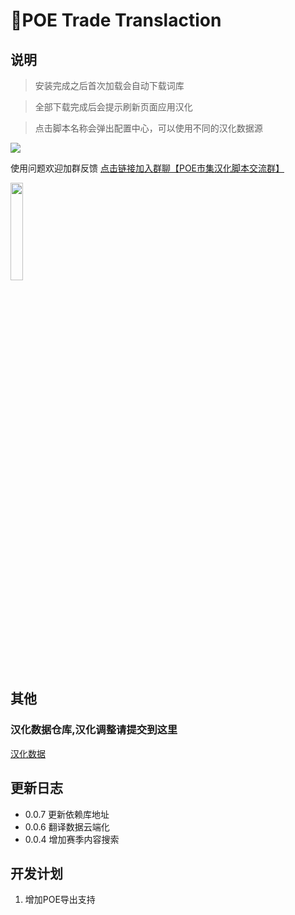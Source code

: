 # 📄POE Trade Translaction

## 说明
> 安装完成之后首次加载会自动下载词库

> 全部下载完成后会提示刷新页面应用汉化

> 点击脚本名称会弹出配置中心，可以使用不同的汉化数据源

![](https://img.caimogu.cc/data/original/editor/2023/12/31/de43eeaab9f7d6a345ae6bfd1e080b55.png)

使用问题欢迎加群反馈
[点击链接加入群聊【POE市集汉化脚本交流群】](http://qm.qq.com/cgi-bin/qm/qr?_wv=1027&k=MKMC1wN9f4yZnhabU22wxdBhkDBXIbGH&authKey=B4YcZkG5jou6hjL8hRreucltMBcPDDsfYhxak%2Fp%2Fug0WMJKQpYdQfIvZv8GoMhyO&noverify=0&group_code=278730334)

<img src="https://i2.100024.xyz/2023/12/25/ixw8vu.webp" width="20%">

## 其他

### 汉化数据仓库,汉化调整请提交到这里

[汉化数据](https://github.com/maxzhang666/POE-Trade-Translation)

## 更新日志

- 0.0.7 更新依赖库地址
- 0.0.6 翻译数据云端化
- 0.0.4 增加赛季内容搜索

## 开发计划

1. 增加POE导出支持
